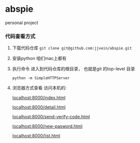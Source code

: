 # abspie
personal project

### 代码查看方式

  1. 下载代码仓库
    ```
      git clone git@github.com:jjvein/abspie.git
    ```

  2. 安装python
    咱们mac上都有

  3. 执行命令
    进入到代码仓库的根目录， 也就是git 的top-level 目录
     ```
     python -m SimpleHTTPServer
     ```

  4. 浏览器方式查看
  访问本机的: 
  
     [localhost:8000/index.html](http://localhost:8000/index.html)
     
     [localhost:8000/detail.html](http://localhost:8000/detail.html)
     
     [localhost:8000/send-verify-code.html](http://localhost:8000/send-verify-code.html)
     
     [localhost:8000/new-pasword.html](http://localhost:8000/new-pasword.html)

     [localhost:8000/list.html](http://localhost:8000/list.html)
